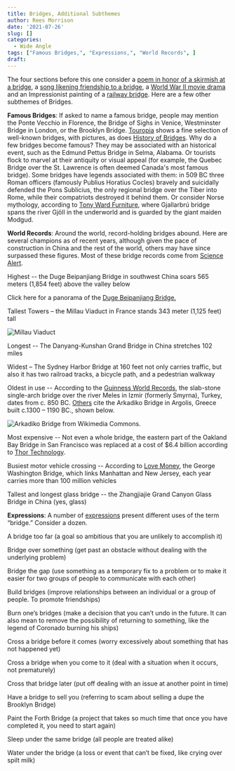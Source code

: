 ```yaml
---
title: Bridges, Additional Subthemes
author: Rees Morrison
date: '2021-07-26'
slug: []
categories:
  - Wide Angle
tags: ["Famous Bridges,", "Expressions,", "World Records", ]
draft: 
---
```


The four sections before this one consider a [poem in honor of a skirmish at a bridge](https://themesfromart.com/post/2021-07-26-bridges-the-concord-hymn-a-poem-by-ralph-waldo-emerson/bridgesconcord/), a [song likening friendship to a bridge](https://themesfromart.com/post/2021-07-26-bridges-from-bridge-over-troubled-waters-a-song-by-simon-garfunkel/bridgestroubled/), a [World War II movie drama](https://themesfromart.com/post/2021-07-26-bridges-from-the-bridge-over-the-river-kwai-a-movie-by-david-lean/bridgeskwai/) and an Impressionist painting of a [railway bridge](https://themesfromart.com/post/2021-07-26-bridges-from-the-railway-bridge-at-argenteuill-a-painting-by-claude-monet/bridgesmonet/).  Here are a few other subthemes of Bridges.

<!--more-->

**Famous Bridges**:  If asked to name a famous bridge, people may mention the Ponte Vecchio in Florence, the Bridge of Sighs in Venice, Westminster Bridge in London, or the Brooklyn Bridge. [Touropia](https://www.touropia.com/most-famous-bridges-in-the-world/) shows a fine selection of well-known bridges, with pictures, as does [History of Bridges](http://www.historyofbridges.com/famous-bridges/list-of-famous-bridges/).  Why do a few bridges become famous?  They may be associated with an historical event, such as the Edmund Pettus Bridge in Selma, Alabama.  Or tourists flock to marvel at their antiquity or visual appeal (for example, the Quebec Bridge over the St. Lawrence is often deemed Canada's most famous bridge).  Some bridges have legends associated with them: in 509 BC three Roman officers (famously Publius Horatius Cocles) bravely and suicidally defended the Pons Sublicius, the only regional bridge over the Tiber into Rome, while their compatriots destroyed it behind them.  Or consider Norse mythology, according to [Tony Ward Furniture](https://www.tonywardfurniture.co.uk/blog/garden-bridges-in-myths-and-legends), where Gjallarbrú bridge spans the river Gjöll in the underworld and is guarded by the giant maiden Modgud.

**World Records**:  Around the world, record-holding bridges abound.  Here are several champions as of recent years, although given the pace of construction in China and the rest of the world, others may have since surpassed these figures.  Most of these bridge records come from [Science Alert]( https://www.sciencealert.com/watch-here-s-a-dizzying-view-of-the-tallest-bridge-in-the-world).

Highest -- the Duge Beipanjiang Bridge in southwest China soars 565 meters (1,854 feet) above the valley below 

Click here for a panorama of the [Duge Beipanjiang Bridge.](https://www.sciencealert.com/watch-here-s-a-dizzying-view-of-the-tallest-bridge-in-the-world)

Tallest Towers – the Millau Viaduct in France stands 343 meter (1,125 feet) tall   

![Millau Viaduct](/media/BridgesTallest.jpg)

Longest --  The Danyang-Kunshan Grand Bridge in China stretches 102 miles

Widest – The Sydney Harbor Bridge at 160 feet not only carries traffic, but also it has two railroad tracks, a bicycle path, and a pedestrian walkway

Oldest in use -- According to the [Guinness World Records](https://www.guinnessworldrecords.com/world-records/oldest-bridge), the slab-stone single-arch bridge over the river Meles in Izmir (formerly Smyrna), Turkey, dates from c. 850 BC.  [Others](https://www.oldest.org/structures/bridges/) cite the Arkadiko Bridge in  Argolis, Greece built c.1300 – 1190 BC., shown below.

![Arkadiko Bridge from Wikimedia Commons.](/media/BridgesArkimika.jpg) 

Most expensive -- Not even a whole bridge, the eastern part of the Oakland Bay Bridge in San Francisco was replaced at a cost of $6.4 billion according to [Thor Technology](https://www.thortechnology.co.uk/bridges/the-7-most-expensive-bridges-built-2/).

Busiest motor vehicle crossing -- According to [Love Money](https://www.lovemoney.com/gallerylist/74838/the-worlds-most-expensive-bridges), the George Washington Bridge, which links Manhattan and New Jersey, each year carries more than 100 million vehicles

Tallest and longest glass bridge -- the Zhangjiajie Grand Canyon Glass Bridge in China (yes, glass)


**Expressions**: A number of [expressions](https://englishbyday.com/bridge-idioms/) present different uses of the term “bridge.”  Consider a dozen.

<!--Here are the sayings.-->

A bridge too far (a goal so ambitious that you are unlikely to accomplish it)

Bridge over something (get past an obstacle without dealing with the underlying problem)

Bridge the gap (use something as a temporary fix to a problem or to make it easier for two groups of people to communicate with each other)

Build bridges (improve relationships between an individual or a group of people. To promote friendships)

Burn one’s bridges (make a decision that you can’t undo in the future. It can also mean to remove the possibility of returning to something, like the legend of Coronado burning his ships)

Cross a bridge before it comes (worry excessively about something that has not happened yet)

Cross a bridge when you come to it (deal with a situation when it occurs, not prematurely)

Cross that bridge later (put off dealing with an issue at another point in time)

Have a bridge to sell you (referring to scam about selling a dupe the Brooklyn Bridge)

Paint the Forth Bridge (a project that takes so much time that once you have completed it, you need to start again)

Sleep under the same bridge (all people are treated alike)

Water under the bridge (a loss or event that can’t be fixed, like crying over spilt milk)

